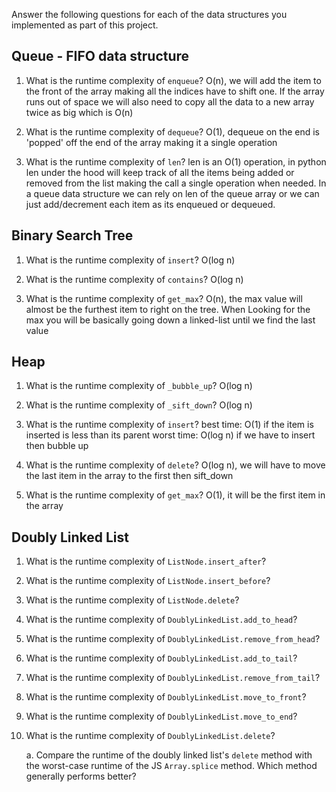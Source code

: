 Answer the following questions for each of the data structures you implemented as part of this project.

## Queue - FIFO data structure

1. What is the runtime complexity of `enqueue`?
O(n), we will add the item to the front of the array making all the indices have to shift one. If the array runs out of space we will also need to copy all the data to a new array twice as big which is O(n)

2. What is the runtime complexity of `dequeue`?
O(1), dequeue on the end is 'popped' off the end of the array making it a single operation

3. What is the runtime complexity of `len`?
len is an O(1) operation, in python len under the hood will keep track of all the items being added or removed from the list making the call a single operation when needed. In a queue data structure we can rely on len of the queue array or we can just add/decrement each item as its enqueued or dequeued.

## Binary Search Tree

1. What is the runtime complexity of `insert`?
O(log n) 

2. What is the runtime complexity of `contains`?
O(log n)

3. What is the runtime complexity of `get_max`? 
O(n), the max value will almost be the furthest item to right on the tree. When Looking for the max you will be basically going down a linked-list until we find the last value

## Heap

1. What is the runtime complexity of `_bubble_up`?
O(log n)

2. What is the runtime complexity of `_sift_down`?
O(log n)

3. What is the runtime complexity of `insert`?
best time: O(1) if the item is inserted is less than its parent
worst time: O(log n) if we have to insert then bubble up

4. What is the runtime complexity of `delete`?
O(log n), we will have to move the last item in the array to the first then sift_down

5. What is the runtime complexity of `get_max`?
O(1), it will be the first item in the array

## Doubly Linked List

1. What is the runtime complexity of `ListNode.insert_after`?

2. What is the runtime complexity of `ListNode.insert_before`?

3. What is the runtime complexity of `ListNode.delete`?

4. What is the runtime complexity of `DoublyLinkedList.add_to_head`?

5. What is the runtime complexity of `DoublyLinkedList.remove_from_head`?

6. What is the runtime complexity of `DoublyLinkedList.add_to_tail`?

7. What is the runtime complexity of `DoublyLinkedList.remove_from_tail`?

8. What is the runtime complexity of `DoublyLinkedList.move_to_front`?

9. What is the runtime complexity of `DoublyLinkedList.move_to_end`?

10. What is the runtime complexity of `DoublyLinkedList.delete`?

    a. Compare the runtime of the doubly linked list's `delete` method with the worst-case runtime of the JS `Array.splice` method. Which method generally performs better?